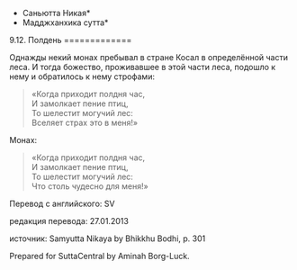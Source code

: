 * Саньютта Никая*
* Мадджханхика сутта*

9\.12\. Полдень
\=\=\=\=\=\=\=\=\=\=\=\=\=

Однажды некий монах пребывал в стране Косал в определённой части леса\. И тогда божество, проживавшее в этой части леса, подошло к нему и обратилось к нему строфами:

> «Когда приходит полдня час,  
> И замолкает пение птиц,  
> То шелестит могучий лес:  
> Вселяет страх это в меня\!»

Монах:
> «Когда приходит полдня час,  
> И замолкает пение птиц,  
> То шелестит могучий лес:  
> Что столь чудесно для меня\!»

Перевод с английского: SV

редакция перевода: 27\.01\.2013

источник: Samyutta Nikaya by Bhikkhu Bodhi, p\. 301

Prepared for SuttaCentral by Aminah Borg\-Luck\.